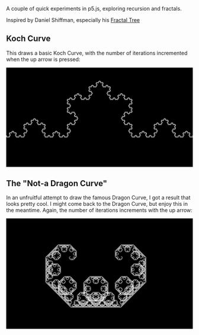 A couple of quick experiments in p5.js, exploring recursion and fractals.

Inspired by Daniel Shiffman, especially his [Fractal Tree](https://github.com/CodingRainbow/Rainbow-Code/tree/master/challenges/CC_14_FractalTree)

## Koch Curve
This draws a basic Koch Curve, with the number of iterations incremented when the up arrow is pressed:

![Koch Curve](/kochimage.png)

## The "Not-a Dragon Curve"
In an unfruitful attempt to draw the famous Dragon Curve, I got a result that looks pretty cool. I might come back to the Dragon Curve, but enjoy this in the meantime. Again, the number of iterations increments with the up arrow:

![The "Not-a Dragon Curve"](/notadragoncurve_image.png)
